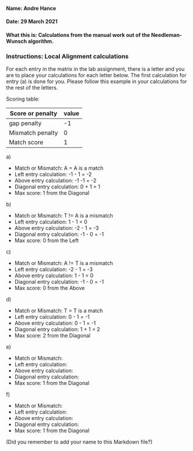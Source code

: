 #### Name: Andre Hance
#### Date: 29 March 2021
#### What this is: Calculations from the manual work out of the Needleman-Wunsch algorithm.

### Instructions: Local Alignment calculations
For each entry in the matrix in the lab assignment, there is a letter and you are to place your calculations for each letter below. The first calculation for entry (a) is done for you. Please follow this example in your calculations for the rest of the letters.

Scoring table:


|Score or penalty| value |
|----------------|-------|
|gap penalty      |-1     |
|Mismatch penalty | 0     |
|Match score     | 1     |


a)
- Match or Mismatch: A = A is a match
- Left entry calculation: -1 - 1 = -2
- Above entry calculation: -1 -1 = -2
- Diagonal entry calculation: 0 + 1 = 1
- Max score: 1 from the Diagonal


b)
- Match or Mismatch:    T != A is a mismatch           
- Left entry calculation:      1 - 1 = 0    
- Above entry calculation:     -2 - 1 = -3
- Diagonal entry calculation:      -1 - 0 = -1
- Max score: 0 from the Left   


c)
- Match or Mismatch:        A != T is a mismatch
- Left entry calculation:     -2 - 1 = -3     
- Above entry calculation:     1 - 1 = 0
- Diagonal entry calculation:   -1 - 0 = -1
- Max score: 0 from the Above   


d)
- Match or Mismatch:      T = T is a match        
- Left entry calculation:      0 - 1 = -1    
- Above entry calculation:       0 - 1 = -1  
- Diagonal entry calculation:      1 + 1 = 2
- Max score: 2 from the Diagonal   


e)
- Match or Mismatch:               
- Left entry calculation:          
- Above entry calculation:         
- Diagonal entry calculation:      
- Max score: 1 from the Diagonal   


f)
- Match or Mismatch:               
- Left entry calculation:          
- Above entry calculation:         
- Diagonal entry calculation:      
- Max score: 1 from the Diagonal   



(Did you remember to add your name to this Markdown file?)
